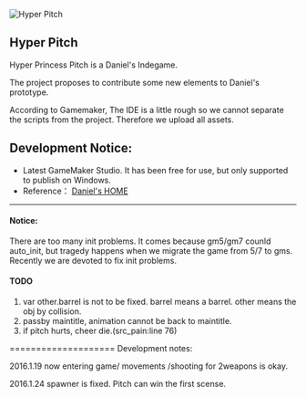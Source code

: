 ![Hyper Pitch](http://www.remar.se/daniel/siteimg/hppguide.gif)

## Hyper Pitch ##

Hyper Princess Pitch is a Daniel's Indegame.

The project proposes to contribute some new elements to Daniel's prototype.

According to Gamemaker, The IDE is a little rough so we cannot separate the scripts from the project. Therefore we upload all assets.

Development Notice:
- 
- Latest GameMaker Studio. It has been free for use, but only supported to publish on Windows.
- Reference： [Daniel's HOME](http://www.remar.se/daniel/pitch.php)

----------

#### Notice: ####

There are too many init problems. It comes because gm5/gm7 counld auto_init, but tragedy happens when we migrate the game from 5/7 to gms.
Recently we are devoted to fix init problems.

#### TODO ####

1. var other.barrel is not to be fixed. barrel means a barrel. other means the obj by collision.
2. passby maintitle, animation cannot be back to maintitle. 
3. if pitch hurts, cheer die.(src_pain:line 76)

====================
Development notes:

2016.1.19 now entering game/ movements /shooting for 2weapons is okay.

2016.1.24 spawner is fixed. Pitch can win the first scense.